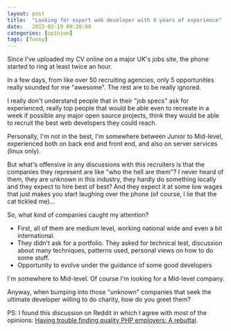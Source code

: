 ```yaml
---
layout: post
title:  "Looking for expert web developer with X years of experience"
date:   2015-02-19 09:28:00
categories: [opinion]
tags: [funny]
---
```


Since I've uploaded my CV online on a major UK's jobs site, the phone started to ring at least twice an hour.

In a few days, from like over 50 recruiting agencies, only 5 opportunities really sounded for me "awesome". The rest are to be really ignored.

I really don't understand people that in their "job specs" ask for experienced, really top people that would be able even to recreate in a week if possible any major open source projects, think they would be able to recruit the best web developers they could reach.

Personally, I'm not in the best, I'm somewhere between Junior to Mid-level, experienced both on back end and front end, and also on server services (linux only).

But what's offensive in any discussions with this recruiters is that the companies they represent are like "who the hell are them"? I never heard of them, they are unknown in this industry, they hardly do something locally and they expect to hire best of best? And they expect it at some low wages that just makes you start laughing over the phone (of course, I lie that the cat tickled me)...

So, what kind of companies caught my attention?

* First, all of them are medium level, working national wide and even a bit international.
* They didn't ask for a portfolio. They asked for technical test, discussion about many techniques, patterns used, personal views on how to do some stuff.
* Opportunity to evolve under the guidance of some good developers

I'm somewhere to Mid-level. Of course I'm looking for a Mid-level company.

Anyway, when bumping into those "unknown" companies that seek the ultimate developer willing to do charity, how do you greet them?

PS: I found this discussion on Reddit in which I agree with most of the opinions: [Having trouble finding quality PHP employers: A rebuttal](http://www.reddit.com/r/PHP/comments/mmvn2/having_trouble_finding_quality_php_employers_a/).